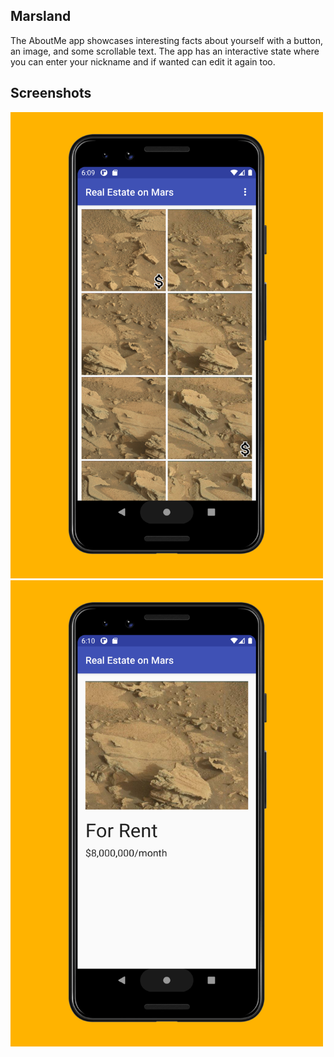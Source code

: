 ## Marsland

The AboutMe app showcases interesting facts about yourself with a button, an image, and some scrollable text. The app has an interactive state where you can enter your nickname and if wanted can edit it again too.

## Screenshots


  <img src="Screenshots/ss1.png" width="500" alt="Screenshot of the app."/>
  <img src="/Screenshots/ss2.png" width="500" alt="Screenshot of the app."/> 
